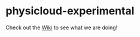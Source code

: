 # physicloud-experimental
Check out the [Wiki](https://github.com/hypower-org/physicloud-experimental/wiki) to see what we are doing!
